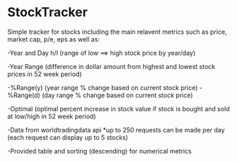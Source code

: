 # StockTracker
Simple tracker for stocks including the main relavent metrics such as price, market cap, p/e, eps as well as:

-Year and Day h/l (range of low ==> high stock price by year/day)

-Year Range (difference in dollar amount from highest and lowest stock prices in 52 week period)

-%Range(y) (year range % change based on current stock price)
-%Range(d) (day range % change based on current stock price)

-Optimal (optimal percent increase in stock value if stock is bought and sold at low/high in 52 week period)

-Data from worldtradingdata api
*up to 250 requests can be made per day (each request can display up to 5 stocks)

-Provided table and sorting (descending) for numerical metrics
